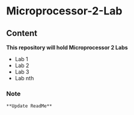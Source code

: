 # Microprocessor-2-Lab
## Content
**This repository will hold Microprocessor 2 Labs**
* Lab 1
* Lab 2
* Lab 3
* Lab nth
### Note
	**Update ReadMe**
